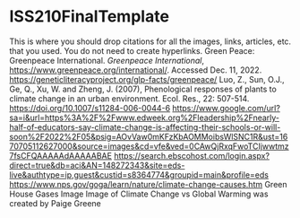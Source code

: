 # ISS210FinalTemplate
This is where you should drop citations for all the images, links, articles, etc. that you used. You do not need to create hyperlinks.
Green Peace: Greenpeace International. _Greenpeace International_, https://www.greenpeace.org/international/. Accessed Dec. 11, 2022.
https://geneticliteracyproject.org/glp-facts/greenpeace/
Luo, Z., Sun, O.J., Ge, Q., Xu, W. and Zheng, J. (2007), Phenological responses of plants to climate change in an urban environment. Ecol. Res., 22: 507-514. https://doi.org/10.1007/s11284-006-0044-6
https://www.google.com/url?sa=i&url=https%3A%2F%2Fwww.edweek.org%2Fleadership%2Fnearly-half-of-educators-say-climate-change-is-affecting-their-schools-or-will-soon%2F2022%2F05&psig=AOvVaw0mKFzKbAOMMoibsWlSNC1R&ust=1670705112627000&source=images&cd=vfe&ved=0CAwQjRxqFwoTCIjwwtmz7fsCFQAAAAAdAAAAABAE
https://search.ebscohost.com/login.aspx?direct=true&db=aci&AN=148272343&site=eds-live&authtype=ip,guest&custid=s8364774&groupid=main&profile=eds
https://www.nps.gov/goga/learn/nature/climate-change-causes.htm Green House Gases Image
Image of Climate Change vs Global Warming was created by Paige Greene
